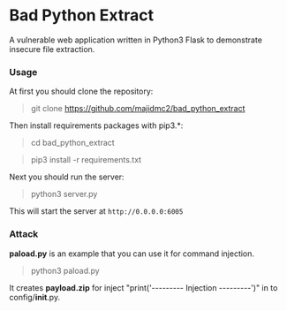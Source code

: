 # Bad Python Extract
A vulnerable web application written in Python3 Flask to demonstrate insecure file extraction.

### Usage
At first you should clone the repository:
> git clone https://github.com/majidmc2/bad_python_extract

Then install requirements packages with  pip3.*:

> cd bad_python_extract

> pip3 install -r requirements.txt

Next you should run the server:

> python3 server.py

This will start the server at `http://0.0.0.0:6005`

### Attack
**paload.py** is an example that you can use it for command injection.

> python3 paload.py

It creates **payload.zip** for inject "print('--------- Injection ---------')" in to config/__init__.py.
